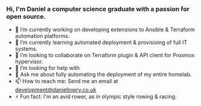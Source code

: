 ### Hi, I'm Daniel a computer science graduate with a passion for open source.

- 🔭 I’m currently working on developing extensions to Ansible & Terraform automation platforms.
- 🌱 I’m currently learning automated deployment & provisioing of full IT systems.
- 👯 I’m looking to collaborate on Terraform plugin & API client for Proxmox hypervisor.
- 🤔 I’m looking for help with 
- 💬 Ask me about fully automating the deployment of my entire homelab.
- 📫 How to reach me: Send me an email at [development@daniellowry.co.uk](mailto://development@daniellowry.co.uk)
- ⚡ Fun fact: I'm an avid rower, as in olympic style rowing & racing.
